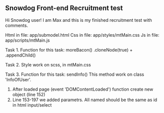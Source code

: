 ## Snowdog Front-end Recruitment test

Hi Snowdog user! I am Max and this is my finished recruitment test with comments. 

Html in file: app/submodel.html
Css in file: app/styles/mtMain.css
Js in file: app/scripts/mtMain.js

Task 1.
Function for this task: moreBacon()
.cloneNode(true) + .appendChild()

Task 2.
Style work on scss, in mtMain.css 

Task 3. 
Function for this task: sendInfo()
This method work on class 'InfoOfUser'.
1) After loaded page (event 'DOMContentLoaded') function create new object (line 152)
2) Line 153-197 we added parametrs. All named should be the same as id in html input/select
